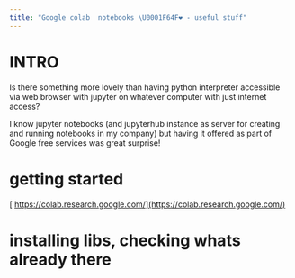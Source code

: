 ```yaml
---
title: "Google colab  notebooks \U0001F64F❤️ - useful stuff"
---
```


# INTRO

Is there something more lovely than having python interpreter accessible via web browser with jupyter  on whatever computer with just internet access?

I know jupyter notebooks (and jupyterhub instance as server for creating and running notebooks in my company) but having it offered as part of Google free services was great surprise!
#  getting started

[ https://colab.research.google.com/](https://colab.research.google.com/)


# installing libs, checking whats already there

<script src="https://gist.github.com/andilabs/e4cf61ffe065dda6a855beb93f83a0f0.js"></script>
